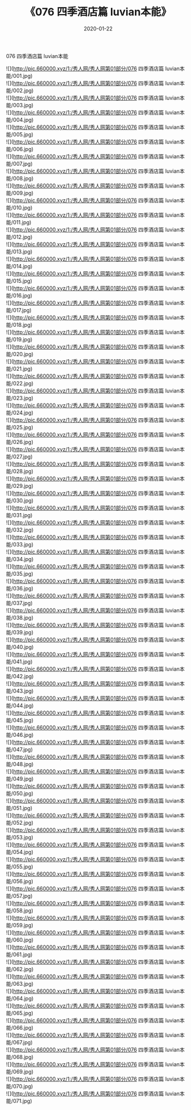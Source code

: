 ﻿---
layout: post
title:  《076 四季酒店篇 luvian本能》
date:   2020-01-22
img: http://pic.660000.xyz/1:/秀人网/秀人网第01部分/076 四季酒店篇 luvian本能/000.jpg
categories: [美女, 清纯, 唯美]
---

076 四季酒店篇 luvian本能

  ![](http://pic.660000.xyz/1:/秀人网/秀人网第01部分/076 四季酒店篇 luvian本能/001.jpg) <br> ![](http://pic.660000.xyz/1:/秀人网/秀人网第01部分/076 四季酒店篇 luvian本能/002.jpg) <br> ![](http://pic.660000.xyz/1:/秀人网/秀人网第01部分/076 四季酒店篇 luvian本能/003.jpg) <br> ![](http://pic.660000.xyz/1:/秀人网/秀人网第01部分/076 四季酒店篇 luvian本能/004.jpg) <br> ![](http://pic.660000.xyz/1:/秀人网/秀人网第01部分/076 四季酒店篇 luvian本能/005.jpg) <br> ![](http://pic.660000.xyz/1:/秀人网/秀人网第01部分/076 四季酒店篇 luvian本能/006.jpg) <br> ![](http://pic.660000.xyz/1:/秀人网/秀人网第01部分/076 四季酒店篇 luvian本能/007.jpg) <br> ![](http://pic.660000.xyz/1:/秀人网/秀人网第01部分/076 四季酒店篇 luvian本能/008.jpg) <br> ![](http://pic.660000.xyz/1:/秀人网/秀人网第01部分/076 四季酒店篇 luvian本能/009.jpg) <br> ![](http://pic.660000.xyz/1:/秀人网/秀人网第01部分/076 四季酒店篇 luvian本能/010.jpg) <br> ![](http://pic.660000.xyz/1:/秀人网/秀人网第01部分/076 四季酒店篇 luvian本能/011.jpg) <br> ![](http://pic.660000.xyz/1:/秀人网/秀人网第01部分/076 四季酒店篇 luvian本能/012.jpg) <br> ![](http://pic.660000.xyz/1:/秀人网/秀人网第01部分/076 四季酒店篇 luvian本能/013.jpg) <br> ![](http://pic.660000.xyz/1:/秀人网/秀人网第01部分/076 四季酒店篇 luvian本能/014.jpg) <br> ![](http://pic.660000.xyz/1:/秀人网/秀人网第01部分/076 四季酒店篇 luvian本能/015.jpg) <br> ![](http://pic.660000.xyz/1:/秀人网/秀人网第01部分/076 四季酒店篇 luvian本能/016.jpg) <br> ![](http://pic.660000.xyz/1:/秀人网/秀人网第01部分/076 四季酒店篇 luvian本能/017.jpg) <br> ![](http://pic.660000.xyz/1:/秀人网/秀人网第01部分/076 四季酒店篇 luvian本能/018.jpg) <br> ![](http://pic.660000.xyz/1:/秀人网/秀人网第01部分/076 四季酒店篇 luvian本能/019.jpg) <br> ![](http://pic.660000.xyz/1:/秀人网/秀人网第01部分/076 四季酒店篇 luvian本能/020.jpg) <br> ![](http://pic.660000.xyz/1:/秀人网/秀人网第01部分/076 四季酒店篇 luvian本能/021.jpg) <br> ![](http://pic.660000.xyz/1:/秀人网/秀人网第01部分/076 四季酒店篇 luvian本能/022.jpg) <br> ![](http://pic.660000.xyz/1:/秀人网/秀人网第01部分/076 四季酒店篇 luvian本能/023.jpg) <br> ![](http://pic.660000.xyz/1:/秀人网/秀人网第01部分/076 四季酒店篇 luvian本能/024.jpg) <br> ![](http://pic.660000.xyz/1:/秀人网/秀人网第01部分/076 四季酒店篇 luvian本能/025.jpg) <br> ![](http://pic.660000.xyz/1:/秀人网/秀人网第01部分/076 四季酒店篇 luvian本能/026.jpg) <br> ![](http://pic.660000.xyz/1:/秀人网/秀人网第01部分/076 四季酒店篇 luvian本能/027.jpg) <br> ![](http://pic.660000.xyz/1:/秀人网/秀人网第01部分/076 四季酒店篇 luvian本能/028.jpg) <br> ![](http://pic.660000.xyz/1:/秀人网/秀人网第01部分/076 四季酒店篇 luvian本能/029.jpg) <br> ![](http://pic.660000.xyz/1:/秀人网/秀人网第01部分/076 四季酒店篇 luvian本能/030.jpg) <br> ![](http://pic.660000.xyz/1:/秀人网/秀人网第01部分/076 四季酒店篇 luvian本能/031.jpg) <br> ![](http://pic.660000.xyz/1:/秀人网/秀人网第01部分/076 四季酒店篇 luvian本能/032.jpg) <br> ![](http://pic.660000.xyz/1:/秀人网/秀人网第01部分/076 四季酒店篇 luvian本能/033.jpg) <br> ![](http://pic.660000.xyz/1:/秀人网/秀人网第01部分/076 四季酒店篇 luvian本能/034.jpg) <br> ![](http://pic.660000.xyz/1:/秀人网/秀人网第01部分/076 四季酒店篇 luvian本能/035.jpg) <br> ![](http://pic.660000.xyz/1:/秀人网/秀人网第01部分/076 四季酒店篇 luvian本能/036.jpg) <br> ![](http://pic.660000.xyz/1:/秀人网/秀人网第01部分/076 四季酒店篇 luvian本能/037.jpg) <br> ![](http://pic.660000.xyz/1:/秀人网/秀人网第01部分/076 四季酒店篇 luvian本能/038.jpg) <br> ![](http://pic.660000.xyz/1:/秀人网/秀人网第01部分/076 四季酒店篇 luvian本能/039.jpg) <br> ![](http://pic.660000.xyz/1:/秀人网/秀人网第01部分/076 四季酒店篇 luvian本能/040.jpg) <br> ![](http://pic.660000.xyz/1:/秀人网/秀人网第01部分/076 四季酒店篇 luvian本能/041.jpg) <br> ![](http://pic.660000.xyz/1:/秀人网/秀人网第01部分/076 四季酒店篇 luvian本能/042.jpg) <br> ![](http://pic.660000.xyz/1:/秀人网/秀人网第01部分/076 四季酒店篇 luvian本能/043.jpg) <br> ![](http://pic.660000.xyz/1:/秀人网/秀人网第01部分/076 四季酒店篇 luvian本能/044.jpg) <br> ![](http://pic.660000.xyz/1:/秀人网/秀人网第01部分/076 四季酒店篇 luvian本能/045.jpg) <br> ![](http://pic.660000.xyz/1:/秀人网/秀人网第01部分/076 四季酒店篇 luvian本能/046.jpg) <br> ![](http://pic.660000.xyz/1:/秀人网/秀人网第01部分/076 四季酒店篇 luvian本能/047.jpg) <br> ![](http://pic.660000.xyz/1:/秀人网/秀人网第01部分/076 四季酒店篇 luvian本能/048.jpg) <br> ![](http://pic.660000.xyz/1:/秀人网/秀人网第01部分/076 四季酒店篇 luvian本能/049.jpg) <br> ![](http://pic.660000.xyz/1:/秀人网/秀人网第01部分/076 四季酒店篇 luvian本能/050.jpg) <br> ![](http://pic.660000.xyz/1:/秀人网/秀人网第01部分/076 四季酒店篇 luvian本能/051.jpg) <br> ![](http://pic.660000.xyz/1:/秀人网/秀人网第01部分/076 四季酒店篇 luvian本能/052.jpg) <br> ![](http://pic.660000.xyz/1:/秀人网/秀人网第01部分/076 四季酒店篇 luvian本能/053.jpg) <br> ![](http://pic.660000.xyz/1:/秀人网/秀人网第01部分/076 四季酒店篇 luvian本能/054.jpg) <br> ![](http://pic.660000.xyz/1:/秀人网/秀人网第01部分/076 四季酒店篇 luvian本能/055.jpg) <br> ![](http://pic.660000.xyz/1:/秀人网/秀人网第01部分/076 四季酒店篇 luvian本能/056.jpg) <br> ![](http://pic.660000.xyz/1:/秀人网/秀人网第01部分/076 四季酒店篇 luvian本能/057.jpg) <br> ![](http://pic.660000.xyz/1:/秀人网/秀人网第01部分/076 四季酒店篇 luvian本能/058.jpg) <br> ![](http://pic.660000.xyz/1:/秀人网/秀人网第01部分/076 四季酒店篇 luvian本能/059.jpg) <br> ![](http://pic.660000.xyz/1:/秀人网/秀人网第01部分/076 四季酒店篇 luvian本能/060.jpg) <br> ![](http://pic.660000.xyz/1:/秀人网/秀人网第01部分/076 四季酒店篇 luvian本能/061.jpg) <br> ![](http://pic.660000.xyz/1:/秀人网/秀人网第01部分/076 四季酒店篇 luvian本能/062.jpg) <br> ![](http://pic.660000.xyz/1:/秀人网/秀人网第01部分/076 四季酒店篇 luvian本能/063.jpg) <br> ![](http://pic.660000.xyz/1:/秀人网/秀人网第01部分/076 四季酒店篇 luvian本能/064.jpg) <br> ![](http://pic.660000.xyz/1:/秀人网/秀人网第01部分/076 四季酒店篇 luvian本能/065.jpg) <br> ![](http://pic.660000.xyz/1:/秀人网/秀人网第01部分/076 四季酒店篇 luvian本能/066.jpg) <br> ![](http://pic.660000.xyz/1:/秀人网/秀人网第01部分/076 四季酒店篇 luvian本能/067.jpg) <br> ![](http://pic.660000.xyz/1:/秀人网/秀人网第01部分/076 四季酒店篇 luvian本能/068.jpg) <br> ![](http://pic.660000.xyz/1:/秀人网/秀人网第01部分/076 四季酒店篇 luvian本能/069.jpg) <br> ![](http://pic.660000.xyz/1:/秀人网/秀人网第01部分/076 四季酒店篇 luvian本能/070.jpg) <br> ![](http://pic.660000.xyz/1:/秀人网/秀人网第01部分/076 四季酒店篇 luvian本能/071.jpg) <br>